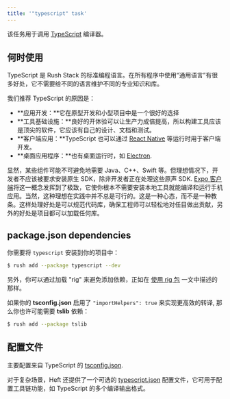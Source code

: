 ```yaml
---
title: '"typescript" task'
---
```


该任务用于调用 [TypeScript](https://www.typescriptlang.org/) 编译器。

## 何时使用

TypeScript 是 Rush Stack 的标准编程语言。在所有程序中使用“通用语言”有很多好处，它不需要给不同的语言维护不同的专业知识和库。

我们推荐 TypeScript 的原因是：

- **应用开发：**它在原型开发和小型项目中是一个很好的选择
- **工具基础设施：**良好的开体验可以让生产力成倍提高，所以构建工具应该是顶尖的软件，它应该有自己的设计、文档和测试。
- **客户端应用：**TypeScript 也可以通过 [React Native](https://reactnative.dev/) 等运行时用于客户端开发。
- **桌面应用程序：**也有桌面运行时，如 [Electron](https://www.electronjs.org/).

显然，某些组件可能不可避免地需要 Java、C++、Swift 等。但理想情况下，开发者不应该被要求安装原生 SDK，除非开发者正在处理这些原声 SDK. [Expo 客户端](https://expo.io/features)将这一概念发挥到了极致，它使你根本不需要安装本地工具就能编译和运行手机应用。当然，这种理想在实践中并不总是可行的。这是一种心态，而不是一种教条。这样处理好处是可以规范代码库，确保工程师可以轻松地对任目做出贡献，另外的好处是项目都可以加载任何库。

## package.json dependencies

你需要将 `typescript` 安装到你的项目中：

```bash
$ rush add --package typescript --dev
```

另外，你可以通过加载 "rig" 来避免添加依赖，正如在 [使用 rig 包](../heft/rig_packages.md) 一文中描述的那样。

如果你的 **tsconfig.json** 启用了 `"importHelpers": true` 来实现更高效的转译, 那么你也许可能需要 **tslib** 依赖：

```bash
$ rush add --package tslib
```

## 配置文件

主要配置来自 TypeScript 的 [tsconfig.json](https://www.typescriptlang.org/docs/handbook/tsconfig-json.html).

对于复杂场景，Heft 还提供了一个可选的 [typescript.json](../heft_configs/typescript_json.md) 配置文件，它可用于配置工具链功能，如 TypeScript 的多个编译输出格式。
